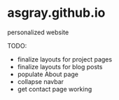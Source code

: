 # asgray.github.io

personalized website

TODO:

- finalize layouts for project pages
- finalize layouts for blog posts
- populate About page
- collapse navbar
- get contact page working
